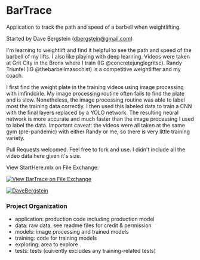 # BarTrace

Application to track the path and speed of a barbell when weightlifting.

Started by Dave Bergstein (dbergstein@gmail.com)

I'm learning to weightlift and find it helpful to see the path and speed of the barbell of my lifts. I also like playing with deep learning. Videos were taken at Grit City in the Bronx where I train (IG @concretejunglegritsc). Randy Triunfel (IG @thebarbellmasochist) is a competitive weightlifter and my coach. 

I first find the weight plate in the training videos using image processing with imfindcirle. My image processing routine often  fails to find the plate and is slow. Nonetheless, the image processing routine was able to label most the training data correctly. I then used this labeled data to train a CNN with the final layers replaced by a YOLO network. The resulting neural network is more accurate and much faster than the image processing I used to label the data. Important caveat: the videos were all taken at the same gym (pre-pandemic) with either Randy or me, so there is very little training variety.

Pull Requests welcomed. Feel free to fork and use. I didn't include all the video data here given it's size. 

View StartHere.mlx on File Exchange:

[![View BarTrace on File Exchange](https://www.mathworks.com/matlabcentral/images/matlab-file-exchange.svg)](https://www.mathworks.com/matlabcentral/fileexchange/75105-bartrace)

[![DaveBergstein](https://circleci.com/gh/DaveBergstein/BarTrace.svg?style=svg)](https://app.circleci.com/pipelines/github/DaveBergstein/BarTrace)

### Project Organization
- application: production code including production model
- data: raw data, see readme files for credit & permission
- models: image processing and trained models
- training: code for training models
- exploring: area to explore
- tests: tests (currently excludes any training-related tests)
